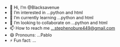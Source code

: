 - 👋 Hi, I’m @Blacksavenue
- 👀 I’m interested in ...python and html
- 🌱 I’m currently learning ...python and html
- 💞️ I’m looking to collaborate on ...python and html
- 📫 How to reach me ...stephenobure449@gmail.com
- 😄 Pronouns: ...Pablo
- ⚡ Fun fact: ...

<!---
Blacksavenue/Blacksavenue is a ✨ special ✨ repository because its `README.md` (this file) appears on your GitHub profile.
You can click the Preview link to take a look at your changes.
--->
